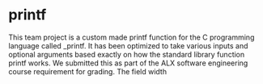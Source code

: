 # printf
This team project is a custom made printf function for the C programming language called _printf. 
It has been optimized to take various inputs and optional arguments based exactly on how the standard library function printf works.
We submitted this as part of the ALX software engineering course requirement for grading.
The field width
